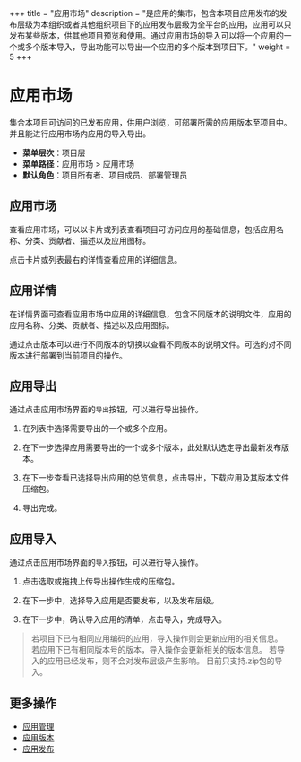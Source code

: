 +++
title = "应用市场"
description = "是应用的集市，包含本项目应用发布的发布层级为本组织或者其他组织项目下的应用发布层级为全平台的应用，应用可以只发布某些版本，供其他项目预览和使用。通过应用市场的导入可以将一个应用的一个或多个版本导入，导出功能可以导出一个应用的多个版本到项目下。"
weight = 5
+++

# 应用市场

集合本项目可访问的已发布应用，供用户浏览，可部署所需的应用版本至项目中。并且能进行应用市场内应用的导入导出。

- **菜单层次**：项目层
- **菜单路径**：应用市场 > 应用市场
- **默认角色**：项目所有者、项目成员、部署管理员

<h2>应用市场</h2>

查看应用市场，可以以卡片或列表查看项目可访问应用的基础信息，包括应用名称、分类、贡献者、描述以及应用图标。  

点击卡片或列表最右的详情查看应用的详细信息。


<h2> 应用详情 </h2>

在详情界面可查看应用市场中应用的详细信息，包含不同版本的说明文件，应用的应用名称、分类、贡献者、描述以及应用图标。

通过点击版本可以进行不同版本的切换以查看不同版本的说明文件。可选的对不同版本进行部署到当前项目的操作。

<h2> 应用导出 </h2>

通过点击应用市场界面的`导出`按钮，可以进行导出操作。

1. 在列表中选择需要导出的一个或多个应用。

2. 在下一步选择应用需要导出的一个或多个版本，此处默认选定导出最新发布版本。

3. 在下一步查看已选择导出应用的总览信息，点击导出，下载应用及其版本文件压缩包。

4. 导出完成。

<h2> 应用导入 </h2>

通过点击应用市场界面的`导入`按钮，可以进行导入操作。

1. 点击选取或拖拽上传导出操作生成的压缩包。

2. 在下一步中，选择导入应用是否要发布，以及发布层级。

3. 在下一步中，确认导入应用的清单，点击导入，完成导入。

<blockquote class="note">
    若项目下已有相同应用编码的应用，导入操作则会更新应用的相关信息。
    若应用下已有相同版本号的版本，导入操作会更新相关的版本信息。
    若导入的应用已经发布，则不会对发布层级产生影响。
    目前只支持.zip包的导入。
</blockquote>

## 更多操作
- [应用管理](../application)
- [应用版本](../application-version)
- [应用发布](../application-release)